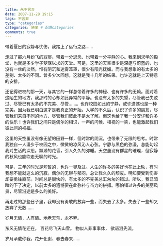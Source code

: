 ```yaml
---
title: 永不言弃
date: 2007-11-28 19:15
tags: 不言弃 
type: "categories"
categories: 随笔 # 配置categories
comments: true
---
```


带着夏日的寂静与忧伤，我踏上了远行之路……

走过了那六月纷飞的寂寥，带着一分思念、也带着一分平静的心。我来到求学的殿堂，也就是多少学子梦寐以求的天堂。可是，这里的天空很少是深邃与蔚蓝的，也没有一丝的淡然，惟有阴沉和迷雾笼罩，很少有阳光抚媚。而与我想象的有太多的差别、太多的不同。曾多少次回想，这就是我十几年的结果。也许这就是上天特意的安排。

还记得进校的那一天，与其它的一样总带着许多的神秘、也有许多的无赖。面对着这陌生的地方，我那时的心却如此异常的平静。也没有太多的失望，尽管我已失败过、尽管已有太多的不完美、尽管……。也许校园如此的宁静，或许遗憾也是一种完美。因为我已明白这才是我真正的开始。入学的不久后，认识了许多的朋友，尽管我们来自不同的地方、尽管我们彼此不是太了解。但这也给了我一分安详和许多的快乐！也许我们之间只是偶尔的相识，一声的问候、相视的一笑，也能激起我们彼此间的祝福。

这里的天空虽没有像无望的田野一样，但时常的阴沉，也带来了无限的思考。时常我独自一人漫步于校园之中，微微的凉风沁人心弦。宁静与黑色的弥漫，总能勾起我对生活的深思。飘渺的花香，引人久久的弥睡。天空虽没有群星的璀璨，但寂静的秋风也能吹走无聊的时光。

可是，三年的时光是短暂的，也许一晃及过。人生的许多的美好也在此上映，有时我想不能就这么的沉寂。偶尔的无聊与郁闷，总让我久久的颓废。明知要受到伤害却要勇往直前。时间总是很快的，有太多的不完美总汇匆匆的错过。所以，我已暗暗的下了决定，以前太多的遗憾要在此弥补与奋力的拼搏。哪怕错过许多的美丽风景，尽管沿途是多么的美好。

再走过的那些日子里，我却没有勇敢的放弃一些，而失去了太多。失去了一些却又放弃了无数……

岁月无情，人有情。地老天荒，永不弃。

东风无情花还在，
百花尽飞天山雪。
物似人非事事休，
欲语泪先流。

岁月承载你我，花开化谢、春去春来……